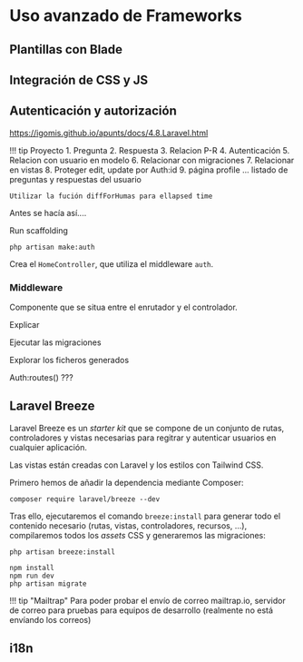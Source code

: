 # Uso avanzado de Frameworks

## Plantillas con Blade

## Integración de CSS y JS

## Autenticación y autorización

https://igomis.github.io/apunts/docs/4.8.Laravel.html

!!! tip Proyecto
    1. Pregunta
    2. Respuesta
    3. Relacion P-R
    4. Autenticación
    5. Relacion con usuario en modelo
    6. Relacionar con migraciones
    7. Relacionar en vistas
    8. Proteger edit, update por Auth:id
    9. página profile ... listado de preguntas y respuestas del usuario

    Utilizar la fución diffForHumas para ellapsed time

Antes se hacía así....

Run scaffolding

``` console
php artisan make:auth
```

Crea el `HomeController`, que utiliza el middleware `auth`.

### Middleware

Componente que se situa entre el enrutador y el controlador.

Explicar

Ejecutar las migraciones

Explorar los ficheros generados

Auth:routes() ???


## Laravel Breeze

Laravel Breeze es un *starter kit* que se compone de un conjunto de rutas, controladores y vistas necesarias para regitrar y autenticar usuarios en cualquier aplicación.

Las vistas están creadas con Laravel y los estilos con Tailwind CSS.

Primero hemos de añadir la dependencia mediante Composer:

``` console
composer require laravel/breeze --dev
```

Tras ello, ejecutaremos el comando `breeze:install` para generar todo el contenido necesario (rutas, vistas, controladores, recursos, ...), compilaremos todos los *assets* CSS y generaremos las migraciones:

``` console
php artisan breeze:install

npm install
npm run dev
php artisan migrate
```


!!! tip "Mailtrap"
    Para poder probar el envío de correo
    mailtrap.io, servidor de correo para pruebas para equipos de desarrollo (realmente no está envíando los correos)

## i18n
